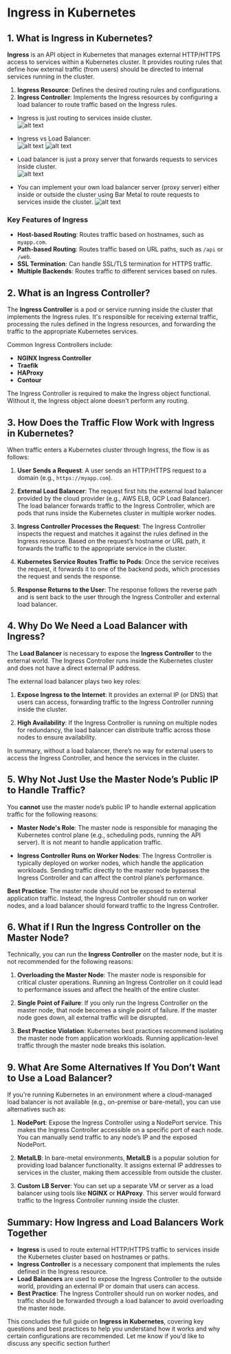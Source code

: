 # **Ingress in Kubernetes**

## 1. **What is Ingress in Kubernetes?**

**Ingress** is an API object in Kubernetes that manages external HTTP/HTTPS access to services within a Kubernetes cluster. It provides routing rules that define how external traffic (from users) should be directed to internal services running in the cluster.

1. **Ingress Resource**: Defines the desired routing rules and configurations.
2. **Ingress Controller**: Implements the Ingress resources by configuring a load balancer to route traffic based on the Ingress rules.

- Ingress is just routing to services inside cluster.  
  ![alt text](image/ingress-controller-1.png)

- Ingress vs Load Balancer:  
  ![alt text](image/lb-disadvantage.png)
  ![alt text](image/ingress-advantage.png)
- Load balancer is just a proxy server that forwards requests to services inside cluster.  
  ![alt text](image/ingress-controller-2.png)

- You can implement your own load balancer server (proxy server) either inside or outside the cluster using Bar Metal to route requests to services inside the cluster.
  ![alt text](image/ingress-controller-3.png)

### Key Features of Ingress

- **Host-based Routing**: Routes traffic based on hostnames, such as `myapp.com`.
- **Path-based Routing**: Routes traffic based on URL paths, such as `/api` or `/web`.
- **SSL Termination**: Can handle SSL/TLS termination for HTTPS traffic.
- **Multiple Backends**: Routes traffic to different services based on rules.

## 2. **What is an Ingress Controller?**

The **Ingress Controller** is a pod or service running inside the cluster that implements the Ingress rules. It's responsible for receiving external traffic, processing the rules defined in the Ingress resources, and forwarding the traffic to the appropriate Kubernetes services.

Common Ingress Controllers include:

- **NGINX Ingress Controller**
- **Traefik**
- **HAProxy**
- **Contour**

The Ingress Controller is required to make the Ingress object functional. Without it, the Ingress object alone doesn't perform any routing.

## 3. **How Does the Traffic Flow Work with Ingress in Kubernetes?**

When traffic enters a Kubernetes cluster through Ingress, the flow is as follows:

1. **User Sends a Request**: A user sends an HTTP/HTTPS request to a domain (e.g., `https://myapp.com`).

2. **External Load Balancer**: The request first hits the external load balancer provided by the cloud provider (e.g., AWS ELB, GCP Load Balancer). The load balancer forwards traffic to the Ingress Controller, which are pods that runs inside the Kubernetes cluster in multiple worker nodes.

3. **Ingress Controller Processes the Request**: The Ingress Controller inspects the request and matches it against the rules defined in the Ingress resource. Based on the request’s hostname or URL path, it forwards the traffic to the appropriate service in the cluster.

4. **Kubernetes Service Routes Traffic to Pods**: Once the service receives the request, it forwards it to one of the backend pods, which processes the request and sends the response.

5. **Response Returns to the User**: The response follows the reverse path and is sent back to the user through the Ingress Controller and external load balancer.

## 4. **Why Do We Need a Load Balancer with Ingress?**

The **Load Balancer** is necessary to expose the **Ingress Controller** to the external world. The Ingress Controller runs inside the Kubernetes cluster and does not have a direct external IP address.

The external load balancer plays two key roles:

1. **Expose Ingress to the Internet**: It provides an external IP (or DNS) that users can access, forwarding traffic to the Ingress Controller running inside the cluster.

2. **High Availability**: If the Ingress Controller is running on multiple nodes for redundancy, the load balancer can distribute traffic across those nodes to ensure availability.

In summary, without a load balancer, there’s no way for external users to access the Ingress Controller, and hence the services in the cluster.

## 5. **Why Not Just Use the Master Node’s Public IP to Handle Traffic?**

You **cannot** use the master node’s public IP to handle external application traffic for the following reasons:

- **Master Node's Role**: The master node is responsible for managing the Kubernetes control plane (e.g., scheduling pods, running the API server). It is not meant to handle application traffic.

- **Ingress Controller Runs on Worker Nodes**: The Ingress Controller is typically deployed on worker nodes, which handle the application workloads. Sending traffic directly to the master node bypasses the Ingress Controller and can affect the control plane’s performance.

**Best Practice**: The master node should not be exposed to external application traffic. Instead, the Ingress Controller should run on worker nodes, and a load balancer should forward traffic to the Ingress Controller.

## 6. **What if I Run the Ingress Controller on the Master Node?**

Technically, you can run the **Ingress Controller** on the master node, but it is not recommended for the following reasons:

1. **Overloading the Master Node**: The master node is responsible for critical cluster operations. Running an Ingress Controller on it could lead to performance issues and affect the health of the entire cluster.

2. **Single Point of Failure**: If you only run the Ingress Controller on the master node, that node becomes a single point of failure. If the master node goes down, all external traffic will be disrupted.

3. **Best Practice Violation**: Kubernetes best practices recommend isolating the master node from application workloads. Running application-level traffic through the master node breaks this isolation.

## 9. **What Are Some Alternatives If You Don’t Want to Use a Load Balancer?**

If you're running Kubernetes in an environment where a cloud-managed load balancer is not available (e.g., on-premise or bare-metal), you can use alternatives such as:

1. **NodePort**: Expose the Ingress Controller using a NodePort service. This makes the Ingress Controller accessible on a specific port of each node. You can manually send traffic to any node’s IP and the exposed NodePort.

2. **MetalLB**: In bare-metal environments, **MetalLB** is a popular solution for providing load balancer functionality. It assigns external IP addresses to services in the cluster, making them accessible from outside the cluster.

3. **Custom LB Server**: You can set up a separate VM or server as a load balancer using tools like **NGINX** or **HAProxy**. This server would forward traffic to the Ingress Controller running inside the cluster.

## Summary: How Ingress and Load Balancers Work Together

- **Ingress** is used to route external HTTP/HTTPS traffic to services inside the Kubernetes cluster based on hostnames or paths.
- **Ingress Controller** is a necessary component that implements the rules defined in the Ingress resource.
- **Load Balancers** are used to expose the Ingress Controller to the outside world, providing an external IP or domain that users can access.
- **Best Practice**: The Ingress Controller should run on worker nodes, and traffic should be forwarded through a load balancer to avoid overloading the master node.

This concludes the full guide on **Ingress in Kubernetes**, covering key questions and best practices to help you understand how it works and why certain configurations are recommended. Let me know if you'd like to discuss any specific section further!
